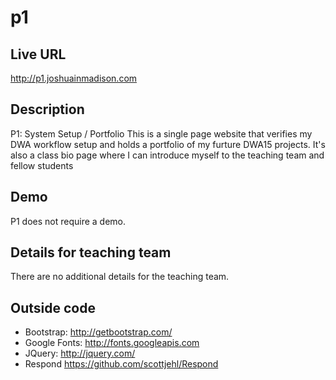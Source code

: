 # p1

## Live URL
<http://p1.joshuainmadison.com>

## Description
P1: System Setup / Portfolio
This is a single page website that verifies my DWA workflow setup and holds a portfolio of my furture DWA15 projects.  It's also a class bio page where I can introduce myself to the teaching team and fellow students

## Demo
P1 does not require a demo.

## Details for teaching team
There are no additional details for the teaching team.

## Outside code
* Bootstrap: http://getbootstrap.com/
* Google Fonts: http://fonts.googleapis.com
* JQuery: http://jquery.com/
* Respond https://github.com/scottjehl/Respond


